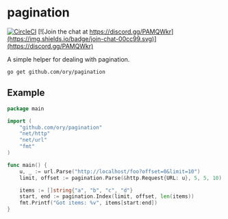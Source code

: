 # pagination

[![CircleCI](https://circleci.com/gh/ory/pagination.svg?style=shield)](https://circleci.com/gh/ory/pagination)
[![Join the chat at https://discord.gg/PAMQWkr](https://img.shields.io/badge/join-chat-00cc99.svg)](https://discord.gg/PAMQWkr)

A simple helper for dealing with pagination.

```
go get github.com/ory/pagination
```

## Example

```go
package main

import (
	"github.com/ory/pagination"
    "net/http"
    "net/url"
    "fmt"
)

func main() {
	u, _ := url.Parse("http://localhost/foo?offset=0&limit=10")
    limit, offset := pagination.Parse(&http.Request{URL: u}, 5, 5, 10)

    items := []string{"a", "b", "c", "d"}
    start, end := pagination.Index(limit, offset, len(items))
    fmt.Printf("Got items: %v", items[start:end])
}
```
